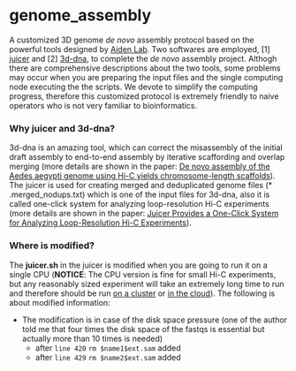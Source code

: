 # genome_assembly

A customized 3D genome *de novo* assembly protocol based on the powerful tools designed by [Aiden Lab](https://github.com/theaidenlab). Two softwares are employed, [1] [juicer](https://github.com/theaidenlab/juicer) and [2] [3d-dna](https://github.com/theaidenlab/3d-dna), to complete the *de novo* assembly project. Althogh there are comprehensive descriptions about the two tools, some problems may occur when you are preparing the input files and the single computing node executing the the scripts. We devote to simplify the computing progress, therefore this customized protocol is extremely friendly to naive operators who is not very familiar to bioinformatics.

### Why juicer and 3d-dna?
3d-dna is an amazing tool, which can correct the misassembly of the initial draft assembly to end-to-end assembly by iterative scaffording and overlap merging (more details are shown in the paper: [De novo assembly of the Aedes aegypti genome using Hi-C yields chromosome-length scaffolds](http://science.sciencemag.org/content/early/2017/03/22/science.aal3327.full)). The juicer is used for creating merged and deduplicated genome files (* .merged_nodups.txt) which is one of the input files for 3d-dna, also it is called one-click system for analyzing loop-resolution Hi-C experiments (more details are shown in the paper: [Juicer Provides a One-Click System for Analyzing Loop-Resolution Hi-C Experiments](http://www.cell.com/cell-systems/abstract/S2405-4712(16)30219-8)).

### Where is modified?
The **juicer.sh** in the juicer is modified when you are going to run it on a single CPU (**NOTICE**: The CPU version is fine for small Hi-C experiments, but any reasonably sized experiment will take an extremely long time to run and therefore should be run [on a cluster](https://github.com/theaidenlab/juicer/wiki/Running-Juicer-on-a-cluster) or [in the cloud](https://github.com/theaidenlab/juicer/wiki/Running-Juicer-on-Amazon-Web-Services)). The following is about modified information: 

* The modification is in case of the disk space pressure (one of the author told me that four times the disk space of the fastqs is essential but actually more than 10 times is needed)
    - after ```line 420``` ```rm $name1$ext.sam``` added
    - after ```line 429``` ```rm $name2$ext.sam``` added
